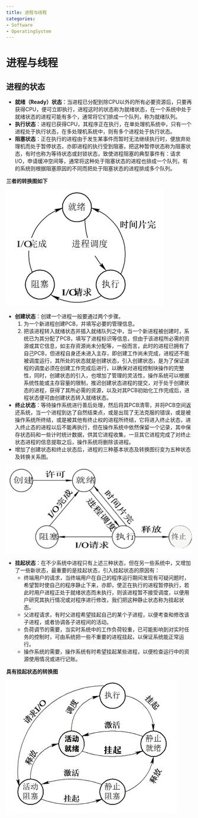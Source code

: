 ```yaml
---
title: 进程与线程
categories:
- Software
- OperatingSystem
---
```

# 进程与线程

## 进程的状态

- **就绪（Ready）状态**：当进程已分配到除CPU以外的所有必要资源后，只要再获得CPU，便可立即执行，进程这时的状态称为就绪状态，在一个系统中处于就绪状态的进程可能有多个，通常将它们排成一个队列，称为就绪队列。
- **执行状态**：进程已获得CPU，其程序正在执行，在单处理机系统中，只有一个进程处于执行状态，在多处理机系统中，则有多个进程处于执行状态。
- **阻塞状态**：正在执行的进程由于发生某事件而暂时无法继续执行时，便放弃处理机而处于暂停状态，亦即进程的执行受到阻塞，把这种暂停状态称为阻塞状态，有时也称为等待状态或封锁状态，致使进程阻塞的典型事件有：请求I/O，申请缓冲空间等，通常将这种处于阻塞状态的进程也排成一个队列，有的系统则根据阻塞原因的不同而把处于阻塞状态的进程排成多个队列。

**三者的转换图如下**

<img src="https://raw.githubusercontent.com/LuShan123888/Files/main/Pictures/20210611123413.png" alt="img" style="zoom:50%;" />

- **创建状态**：创建一个进程一般要通过两个步骤。
    1. 为一个新进程创建PCB，并填写必要的管理信息。
    2. 把该进程转入就绪状态并插入就绪队列之中，当一个新进程被创建时，系统已为其分配了PCB，填写了进程标识等信息，但由于该进程所必需的资源或其它信息，如主存资源尚未分配等，一般而言，此时的进程已拥有了自己PCB，但进程自身还未进入主存，即创建工作尚未完成，进程还不能被调度运行，其所处的状态就是创建状态，引入创建状态，是为了保证进程的调度必须在创建工作完成后进行，以确保对进程控制块操作的完整性，同时，创建状态的引入，也增加了管理的灵活性，操作系统可以根据系统性能或主存容量的限制，推迟创建状态进程的提交，对于处于创建状态的进程，获得了其所必需的资源，以及对其PCB初始化工作完成后，进程状态便可由创建状态转入就绪状态。
- **终止状态**：等待操作系统进行善后处理，然后将其PCB清零，并将PCB空间返还系统，当一个进程到达了自然结束点，或是出现了无法克服的错误，或是被操作系统所终结，或是被其他有终止权的进程所终结，它将进入终止状态，进入终止态的进程以后不能再执行，但在操作系统中依然保留一个记录，其中保存状态码和一些计时统计数据，供其它进程收集，一旦其它进程完成了对终止状态进程的信息提取之后，操作系统将删除该进程。
- 增加了创建状态和终止状态后，进程的三种基本状态及转换图衍变为五种状态及转换关系图。

<img src="https://raw.githubusercontent.com/LuShan123888/Files/main/Pictures/20210611123448.png" alt="img" style="zoom:50%;" />

- **挂起状态**：在不少系统中进程只有上述三种状态，但在另一些系统中，又增加了一些新状态，最重要的是挂起状态，引入挂起状态的原因有：
    -  终端用户的请求，当终端用户在自己的程序运行期间发现有可疑问题时，希望暂时使自己的程序静止下来，亦即，使正在执行的进程暂停执行，若此时用户进程正处于就绪状态而未执行，则该进程暂不接受调度，以便用户研究其执行情况或对程序进行修改，我们把这种静止状态称为挂起状态。
    -  父进程请求，有时父进程希望挂起自己的某个子进程，以便考查和修改该子进程，或者协调各子进程间的活动。
    -  负荷调节的需要，当实时系统中的工作负荷较重，已可能影响到对实时任务的控制时，可由系统把一些不重要的进程挂起，以保证系统能正常运行。
    -  操作系统的需要，操作系统有时希望挂起某些进程，以便检查运行中的资源使用情况或进行记账。

**具有挂起状态的转换图**

<img src="https://raw.githubusercontent.com/LuShan123888/Files/main/Pictures/20210611123425.jpeg" alt="img" style="zoom:50%;" />